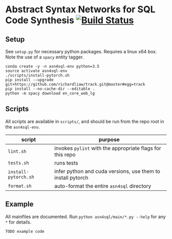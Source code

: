 # Abstract Syntax Networks for SQL Code Synthesis [![Build Status](https://travis-ci.com/vlad17/asn4sql.svg?token=xAqzxKFpxN3pG4om3z4n&branch=master)](https://travis-ci.com/vlad17/asn4sql)

## Setup

See `setup.py` for necessary python packages. Requires a linux x64 box. Note the use of a `spacy` entity tagger.

```
conda create -y -n asn4sql-env python=3.5
source activate asn4sql-env
./scripts/install-pytorch.sh
pip install --upgrade git+https://github.com/richardliaw/track.git@master#egg=track
pip install --no-cache-dir --editable .
python -m spacy download en_core_web_lg
```

## Scripts

All scripts are available in `scripts/`, and should be run from the repo root in the `asn4sql-env`.

| script | purpose |
| ------ | ------- |
| `lint.sh` | invokes `pylint` with the appropriate flags for this repo |
| `tests.sh` | runs tests |
| `install-pytorch.sh` | infer python and cuda versions, use them to install pytorch |
| `format.sh` | auto-format the entire `asn4sql` directory |

## Example

All mainfiles are documented. Run `python asn4sql/main/*.py --help` for any `*` for details.

```
TODO example code
```
